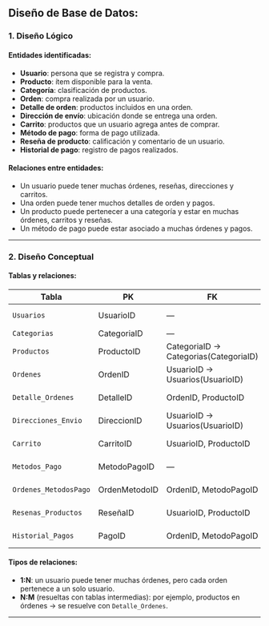 ## Diseño de Base de Datos: 

### 1. Diseño Lógico

#### Entidades identificadas:
- **Usuario**: persona que se registra y compra.
- **Producto**: ítem disponible para la venta.
- **Categoría**: clasificación de productos.
- **Orden**: compra realizada por un usuario.
- **Detalle de orden**: productos incluidos en una orden.
- **Dirección de envío**: ubicación donde se entrega una orden.
- **Carrito**: productos que un usuario agrega antes de comprar.
- **Método de pago**: forma de pago utilizada.
- **Reseña de producto**: calificación y comentario de un usuario.
- **Historial de pago**: registro de pagos realizados.

#### Relaciones entre entidades:
- Un usuario puede tener muchas órdenes, reseñas, direcciones y carritos.
- Una orden puede tener muchos detalles de orden y pagos.
- Un producto puede pertenecer a una categoría y estar en muchas órdenes, carritos y reseñas.
- Un método de pago puede estar asociado a muchas órdenes y pagos.

---

### 2. Diseño Conceptual

#### Tablas y relaciones:

| Tabla                  | PK             | FK                                       | Relación                         |
|-----------------------|----------------|------------------------------------------|----------------------------------|
| `Usuarios`            | UsuarioID      | —                                        | 1:N con Órdenes, Carrito, etc.   |
| `Categorias`          | CategoriaID    | —                                        | 1:N con Productos                |
| `Productos`           | ProductoID     | CategoriaID → Categorias(CategoriaID)    | N:1 con Categorías               |
| `Ordenes`             | OrdenID        | UsuarioID → Usuarios(UsuarioID)          | N:1 con Usuarios                 |
| `Detalle_Ordenes`     | DetalleID      | OrdenID, ProductoID                      | N:1 con Ordenes y Productos      |
| `Direcciones_Envio`   | DireccionID    | UsuarioID → Usuarios(UsuarioID)          | N:1 con Usuarios                 |
| `Carrito`             | CarritoID      | UsuarioID, ProductoID                    | N:1 con Usuarios y Productos     |
| `Metodos_Pago`        | MetodoPagoID   | —                                        | 1:N con Ordenes_MetodosPago      |
| `Ordenes_MetodosPago` | OrdenMetodoID  | OrdenID, MetodoPagoID                    | N:1 con Ordenes y Metodos_Pago   |
| `Resenas_Productos`   | ReseñaID       | UsuarioID, ProductoID                    | N:1 con Usuarios y Productos     |
| `Historial_Pagos`     | PagoID         | OrdenID, MetodoPagoID                    | N:1 con Ordenes y Metodos_Pago   |

#### Tipos de relaciones:
- **1:N**: un usuario puede tener muchas órdenes, pero cada orden pertenece a un solo usuario.
- **N:M** (resueltas con tablas intermedias): por ejemplo, productos en órdenes → se resuelve con `Detalle_Ordenes`.

---

